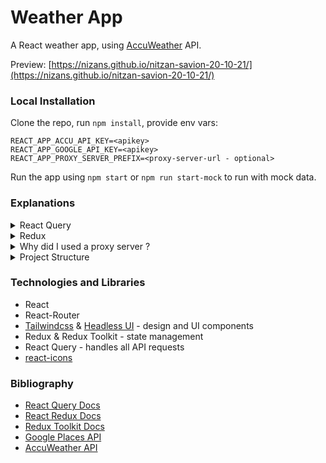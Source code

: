 # Weather App

A React weather app, using [AccuWeather](https://developer.accuweather.com/) API.

Preview: [https://nizans.github.io/nitzan-savion-20-10-21/](https://nizans.github.io/nitzan-savion-20-10-21/)

### **Local Installation**

Clone the repo, run `npm install`, provide env vars:

```
REACT_APP_ACCU_API_KEY=<apikey>
REACT_APP_GOOGLE_API_KEY=<apikey>
REACT_APP_PROXY_SERVER_PREFIX=<proxy-server-url - optional>
```

Run the app using `npm start` or `npm run start-mock` to run with mock data.

### **Explanations**

<details>
<summary>
    React Query    
</summary>

React Query makes all the API requests in the app, using a custom hook that wraps the useQuery hook for each request. The hooks are located in the [query.hooks.js](https://github.com/nizans/weather-app/blob/main/src/lib/reactQuery/query.hooks.js) file.

Some of the hooks are doing extra logic, for example:

- [useFetchLocationPhoto](https://github.com/nizans/weather-app/blob/a4e7d5cbd1ee68911b2826982d0bb2c14e2c403d/src/lib/reactQuery/query.hooks.js#L85) - gets the location name, then uses it to get the location photo
- [useSetDefaultLocationByGEO](https://github.com/nizans/weather-app/blob/a4e7d5cbd1ee68911b2826982d0bb2c14e2c403d/src/lib/reactQuery/query.hooks.js#L57) - gets the location and then updates the [defaultLocation](https://github.com/nizans/weather-app/blob/main/src/features/fiveDayForecast/defaultLocation.slice.js) state

The queries use the custom [\_fetch](https://github.com/nizans/weather-app/blob/a4e7d5cbd1ee68911b2826982d0bb2c14e2c403d/src/lib/reactQuery/query.function.js#L8) function, which wraps the fetch API.

The hooks pass the errors the may occur to the [queryErrorHandler](https://github.com/nizans/weather-app/blob/a4e7d5cbd1ee68911b2826982d0bb2c14e2c403d/src/lib/reactQuery/query.error.js#L17) by default.

Query keys are defined in the [query.keys.js](https://github.com/nizans/weather-app/blob/main/src/lib/reactQuery/query.keys.js) file.

</details>

<details>
<summary>
Redux
</summary>

Redux manages the app state, which includes the [theme](https://github.com/nizans/weather-app/blob/main/src/features/theme/theme.slice.js), [favorites](https://github.com/nizans/weather-app/blob/main/src/features/favorites/Favorites.slice.js), [defaultLocation](https://github.com/nizans/weather-app/blob/main/src/features/fiveDayForecast/defaultLocation.slice.js), and [notifications](https://github.com/nizans/weather-app/blob/main/src/features/notifications/notifications.slice.js).

A [subscriber](https://github.com/nizans/weather-app/blob/a4e7d5cbd1ee68911b2826982d0bb2c14e2c403d/src/store/store.js#L18) persists the theme and favorites data to local storage, which the store tries to load when initiated.

Examples:

- The app [fires](https://github.com/nizans/weather-app/blob/a4e7d5cbd1ee68911b2826982d0bb2c14e2c403d/src/features/notifications/Notifications.js#L25) a toast when a [notification object](https://github.com/nizans/weather-app/blob/main/src/features/notifications/notifications.model.js) is added to the notifications array and dismisses it when removed (e.g., [addNotification](https://github.com/nizans/weather-app/blob/a4e7d5cbd1ee68911b2826982d0bb2c14e2c403d/src/features/searchInput/SearchInput.js#L22)).

- The app home page shows the [weather forecast](https://github.com/nizans/weather-app/blob/a4e7d5cbd1ee68911b2826982d0bb2c14e2c403d/src/features/fiveDayForecast/FiveDayForecastWrapper.js#L12) of the current [defaultLocation](https://github.com/nizans/weather-app/blob/main/src/features/fiveDayForecast/defaultLocation.slice.js)

</details>

<details>
<summary>
Why did I used a proxy server ?
</summary>

During development, I ran into some CORS issues while fetching from Google API and found this [quick fix](https://github.com/Rob--W/cors-anywhere/).

</details>

<details>
<summary>
    Project Structure
</summary>

Most of the code locates inside the [features](https://github.com/nizans/nitzan-savion-20-10-21/tree/main/src/features) folder, and each includes all the feature components, hooks, slices, and any other needed code (e.g., [theme](https://github.com/nizans/nitzan-savion-20-10-21/tree/main/src/features/theme), [notifications](https://github.com/nizans/nitzan-savion-20-10-21/tree/main/src/features/notifications)).

Commonly used files are located in a separate folder inside [src](https://github.com/nizans/nitzan-savion-20-10-21/tree/main/src) (e.g., [hooks folder](https://github.com/nizans/nitzan-savion-20-10-21/tree/main/src/hooks), [constants folder](https://github.com/nizans/nitzan-savion-20-10-21/tree/main/src/constants)).

</details>

### **Technologies and Libraries**

- React
- React-Router
- [Tailwindcss](https://tailwindcss.com/) & [Headless UI](https://headlessui.dev/) - design and UI components
- Redux & Redux Toolkit - state management
- React Query - handles all API requests
- [react-icons](https://react-icons.github.io/react-icons/)

### **Bibliography**

- [React Query Docs](https://react-query.tanstack.com/overview)
- [React Redux Docs](https://react-redux.js.org/tutorials/quick-start)
- [Redux Toolkit Docs](https://redux-toolkit.js.org/introduction/getting-started)
- [Google Places API](https://developers.google.com/maps/documentation/places/web-service/overview)
- [AccuWeather API](https://developer.accuweather.com/apis)
